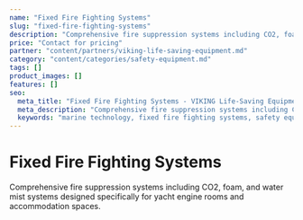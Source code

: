 ```yaml
---
name: "Fixed Fire Fighting Systems"
slug: "fixed-fire-fighting-systems"
description: "Comprehensive fire suppression systems including CO2, foam, and water mist systems designed specifically for yacht engine rooms and accommodation spaces."
price: "Contact for pricing"
partner: "content/partners/viking-life-saving-equipment.md"
category: "content/categories/safety-equipment.md"
tags: []
product_images: []
features: []
seo:
  meta_title: "Fixed Fire Fighting Systems - VIKING Life-Saving Equipment | Paul Thames"
  meta_description: "Comprehensive fire suppression systems including CO2, foam, and water mist systems designed specifically for yacht engine rooms and accommodation spac"
  keywords: "marine technology, fixed fire fighting systems, safety equipment"
---
```


# Fixed Fire Fighting Systems

Comprehensive fire suppression systems including CO2, foam, and water mist systems designed specifically for yacht engine rooms and accommodation spaces.




